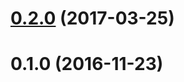 <a name="0.2.0"></a>
# [0.2.0](https://github.com/fossamagna/gas-webpack-plugin/compare/0.1.0...v0.2.0) (2017-03-25)



<a name="0.1.0"></a>
# 0.1.0 (2016-11-23)



